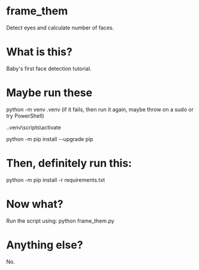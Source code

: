 # frame_them
 Detect eyes and calculate number of faces.

# What is this?

Baby's first face detection tutorial.

# Maybe run these

python -m venv .venv (if it fails, then run it again, maybe throw on a sudo or try PowerShell)

.\.venv\scripts\activate

python -m pip install --upgrade pip

# Then, definitely run this:

python -m pip install -r requirements.txt

# Now what?

Run the script using: python frame_them.py <haar cascade path>

# Anything else?

No.
